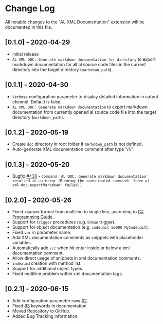 # Change Log

All notable changes to the "AL XML Documentation" extension will be documented in this file.

## [0.1.0] - 2020-04-29

- Initial release
- `AL XML DOC: Generate markdown documentation for directory` to export markdown documentation for all al source code files in the current directory into the target directory (`markdown_path`).

## [0.1.1] - 2020-04-30

- `Verbose` configuration parameter to display detailed information in output channel. Default is false.
- `AL XML DOC: Generate markdown documentation` to export markdown documentation from currently opened al source code file into the target directory (`markdown_path`).

## [0.1.2] - 2020-05-19

- Create `doc` directory in root folder if `markdown_path` is not defined.
- Auto-generate XML documentation comment after type "///".

## [0.1.3] - 2020-05-20

- Bugfix [#430](https://365businessdev.visualstudio.com/Visual%20Studio%20Code%20AL%20XML%20Documentation%20Extension/_workitems/edit/430) - `Command 'AL DOC: Generate markdown documentation' resulted in an error (Running the contributed command: 'bdev-al-xml-doc.exportMarkdown' failed.)`

## [0.2.0] - 2020-05-26

- Fixed `<param>` format from multiline to single line, according to [C# Programming Guide](https://docs.microsoft.com/de-de/dotnet/csharp/programming-guide/xmldoc/param).
- Support for `trigger` procedures (e.g. `OnRun` trigger).
- Support for object documentation (e.g. `codeunit 50000 MyCodeunit`).
- Fixed `var` in parameter name.
- Add XML documentation comments as snippets with placeholder variables.
- Automatically add `///` when hit enter inside or below a xml documentation comment.
- Allow direct usage of snippets in xml documentation comments.
- `index.md` creation with method list.
- Support for additional object types.
- Fixed multiline problem within xml documentation tags.

## [0.2.1] - 2020-06-15

- Add configuration parameter `name` [#2](https://github.com/365businessdev/vscode-alxmldocumentation/issues/2).
- Fixed [#3](https://github.com/365businessdev/vscode-alxmldocumentation/issues/3) keywords in documentation.
- Moved Repository to GitHub.
- Added Bug Tracking information.

